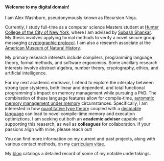 #### Welcome to my digital domain!

I am Alex Washburn, pseudonymously known as Recursion Ninja.

Currently, I study full-time as a computer science Masters student at [Hunter College of the City of New York](http://www.hunter.cuny.edu/csci/computer-science-masters), where I am advised by [Subash Shankar](https://www.compsci.hunter.cuny.edu/~sshankar).
My thesis involves applying formal methods to verify a novel secure group messaging [cryptographic protocol](https://doi.org/10.1007/978-3-030-56784-2_9).
I am also a research associate at the [American Museum of Natural History](https://www.amnh.org/research/computational-sciences).

My primary research interests include compilers, programming language theory, formal methods, and software ergonomics.
Some ancillary research interests involve abstract algebra, number theory, cryptography, ethics, and artificial intelligence.

For my next academic endeavor, I intend to explore the interplay between strong type stystems, both linear and dependent, and total functional programming's impact on memory management while pursuing a PhD.
The combination of these language features allow for compile-time, [automatic memory management under memory](https://doi.org/10.1145/292540.292564) circumstances.
Specifically, I am interested in how [quantitative type theory](https://doi.org/10.1145/3209108.3209189) coupled with a [decidable language](https://en.wikipedia.org/wiki/Recursive_language) can lead to novel compile-time memory and execution optimiztions.
I am seeking out both an **academic advisor** capable of supporting this reaserch, as well as **colleagues** for collaboration.
If your passions align with mine, please reach out!


You can find more information on my current and past projects, along with various contact methods, on my [curriculum vitae](/cv.html).

My [blog](/blog.html) catalogs a detailed record of some of my notable undertakings.
